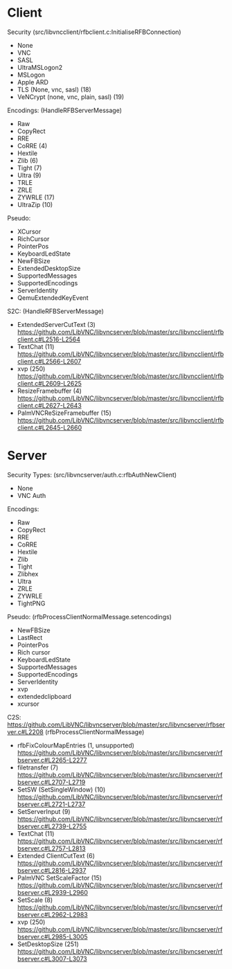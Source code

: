 # Client
Security (src/libvncclient/rfbclient.c:InitialiseRFBConnection)
- None
- VNC
- SASL
- UltraMSLogon2
- MSLogon
- Apple ARD
- TLS (None, vnc, sasl) (18)
- VeNCrypt (none, vnc, plain, sasl) (19)

Encodings: (HandleRFBServerMessage)
- Raw
- CopyRect
- RRE
- CoRRE (4)
- Hextile
- Zlib (6)
- Tight (7)
- Ultra (9)
- TRLE
- ZRLE
- ZYWRLE (17)
- UltraZip (10)

Pseudo:
- XCursor
- RichCursor
- PointerPos
- KeyboardLedState
- NewFBSize
- ExtendedDesktopSize
- SupportedMessages
- SupportedEncodings
- ServerIdentity
- QemuExtendedKeyEvent

S2C:  (HandleRFBServerMessage)
- ExtendedServerCutText (3) https://github.com/LibVNC/libvncserver/blob/master/src/libvncclient/rfbclient.c#L2516-L2564
- TextChat (11) https://github.com/LibVNC/libvncserver/blob/master/src/libvncclient/rfbclient.c#L2566-L2607
- xvp (250) https://github.com/LibVNC/libvncserver/blob/master/src/libvncclient/rfbclient.c#L2609-L2625
- ResizeFramebuffer (4) https://github.com/LibVNC/libvncserver/blob/master/src/libvncclient/rfbclient.c#L2627-L2643
- PalmVNCReSizeFramebuffer (15) https://github.com/LibVNC/libvncserver/blob/master/src/libvncclient/rfbclient.c#L2645-L2660

# Server
Security Types: (src/libvncserver/auth.c:rfbAuthNewClient)
- None
- VNC Auth

Encodings:
- Raw
- CopyRect
- RRE
- CoRRE
- Hextile
- Zlib
- Tight
- Zlibhex
- Ultra
- ZRLE
- ZYWRLE
- TightPNG

Pseudo: (rfbProcessClientNormalMessage.setencodings)
- NewFBSize
- LastRect
- PointerPos
- Rich cursor
- KeyboardLedState
- SupportedMessages
- SupportedEncodings
- ServerIdentity
- xvp
- extendedclipboard
- xcursor

C2S: https://github.com/LibVNC/libvncserver/blob/master/src/libvncserver/rfbserver.c#L2208 (rfbProcessClientNormalMessage)
- rfbFixColourMapEntries (1, unsupported) https://github.com/LibVNC/libvncserver/blob/master/src/libvncserver/rfbserver.c#L2265-L2277
- filetransfer (7) https://github.com/LibVNC/libvncserver/blob/master/src/libvncserver/rfbserver.c#L2707-L2719
- SetSW (SetSingleWindow) (10) https://github.com/LibVNC/libvncserver/blob/master/src/libvncserver/rfbserver.c#L2721-L2737
- SetServerInput (9) https://github.com/LibVNC/libvncserver/blob/master/src/libvncserver/rfbserver.c#L2739-L2755
- TextChat (11) https://github.com/LibVNC/libvncserver/blob/master/src/libvncserver/rfbserver.c#L2757-L2813
- Extended ClientCutText (6) https://github.com/LibVNC/libvncserver/blob/master/src/libvncserver/rfbserver.c#L2816-L2937
- PalmVNC SetScaleFactor (15) https://github.com/LibVNC/libvncserver/blob/master/src/libvncserver/rfbserver.c#L2939-L2960
- SetScale (8) https://github.com/LibVNC/libvncserver/blob/master/src/libvncserver/rfbserver.c#L2962-L2983
- xvp (250) https://github.com/LibVNC/libvncserver/blob/master/src/libvncserver/rfbserver.c#L2985-L3005
- SetDesktopSize (251) https://github.com/LibVNC/libvncserver/blob/master/src/libvncserver/rfbserver.c#L3007-L3073